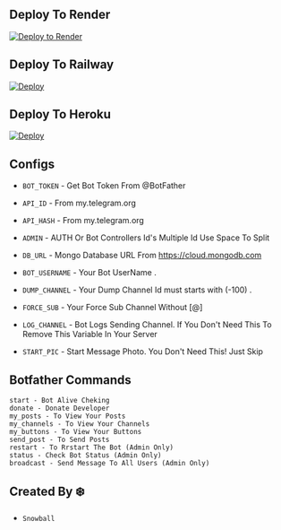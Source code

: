## Deploy To Render

[![Deploy to Render](https://render.com/images/deploy-to-render-button.svg)](https://render.com/deploy?repo=https://github.com/Snowball-01/TeraBox-Downloader)

## Deploy To Railway 

<a href="https://graph.org/file/fabd75cd5043d2cfdc13d.jpg"><img src="https://railway.app/button.svg" alt="Deploy"></a>

## Deploy To Heroku 

<a href="https://heroku.com/deploy?template=https://github.com/Snowball-01/TeraBox-Downloader"><img src="https://www.herokucdn.com/deploy/button.svg" alt="Deploy"></a>



## Configs

- `BOT_TOKEN` - Get Bot Token From @BotFather

- `API_ID` - From my.telegram.org

- `API_HASH` - From my.telegram.org

- `ADMIN` - AUTH Or Bot Controllers Id's Multiple Id Use Space To Split

- `DB_URL` - Mongo Database URL From https://cloud.mongodb.com

- `BOT_USERNAME` - Your Bot UserName .

- `DUMP_CHANNEL` - Your Dump Channel Id must starts with (-100) .

- `FORCE_SUB` - Your Force Sub Channel Without [@]

- `LOG_CHANNEL` - Bot Logs Sending Channel. If You Don't Need This To Remove This Variable In Your Server

- `START_PIC` - Start Message Photo. You Don't Need This! Just Skip

## Botfather Commands

```
start - Bot Alive Cheking
donate - Donate Developer
my_posts - To View Your Posts
my_channels - To View Your Channels
my_buttons - To View Your Buttons
send_post - To Send Posts
restart - To Rrstart The Bot (Admin Only)
status - Check Bot Status (Admin Only)
broadcast - Send Message To All Users (Admin Only)
```


## Created By ❄️

- `Snowball`
